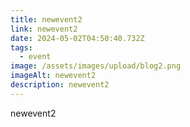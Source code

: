 ```yaml
---
title: newevent2
link: newevent2
date: 2024-05-02T04:50:40.732Z
tags:
  - event
image: /assets/images/upload/blog2.png
imageAlt: newevent2
description: newevent2
---
```

newevent2